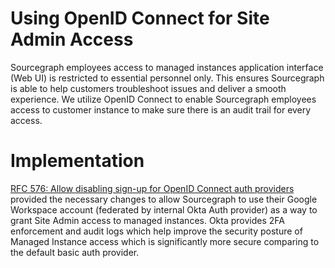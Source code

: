 # Using OpenID Connect for Site Admin Access

Sourcegraph employees access to managed instances application interface (Web UI) is restricted to essential personnel only. This ensures Sourcegraph is able to help customers troubleshoot issues and deliver a smooth experience. We utilize OpenID Connect to enable Sourcegraph employees access to customer instance to make sure there is an audit trail for every access.

# Implementation

[RFC 576: Allow disabling sign-up for OpenID Connect auth providers](https://docs.google.com/document/d/1Op6jum_SQJSU5KeJlJJEED1QYFdXOO30botb3BgEO6U/edit) provided the necessary changes to allow Sourcegraph to use their Google Workspace account (federated by internal Okta Auth provider) as a way to grant Site Admin access to managed instances. Okta provides 2FA enforcement and audit logs which help improve the security posture of Managed Instance access which is significantly more secure comparing to the default basic auth provider.

